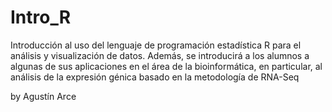 # Intro_R
Introducción al uso del lenguaje de programación estadística R para el análisis y visualización de datos. Además, se introducirá a los alumnos a algunas de sus aplicaciones en el área de la bioinformática, en particular, al análisis de la expresión génica basado en la metodología de RNA-Seq

by Agustín Arce
